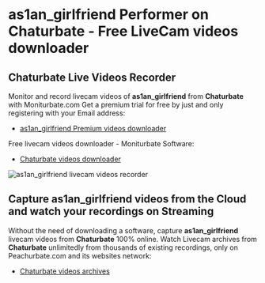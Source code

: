 # as1an_girlfriend Performer on Chaturbate - Free LiveCam videos downloader

## Chaturbate Live Videos Recorder

Monitor and record livecam videos of **as1an_girlfriend** from **Chaturbate** with Moniturbate.com
Get a premium trial for free by just and only registering with your Email address:
* [as1an_girlfriend Premium videos downloader](https://moniturbate.com/request-demo-licence-key.html)

Free livecam videos downloader - Moniturbate Software:
* [Chaturbate videos downloader](https://moniturbate.com/moniturbate-download-software.html)

![as1an_girlfriend livecam videos recorder](https://peachurnet.com/templates/moniturbate-software.png)


## Capture as1an_girlfriend videos from the Cloud and watch your recordings on Streaming

Without the need of downloading a software, capture **as1an_girlfriend** livecam videos from **Chaturbate** 100% online.
Watch Livecam archives from **Chaturbate** unlimitedly from thousands of existing recordings, only on Peachurbate.com and its websites network:
* [Chaturbate videos archives](https://peachurnet.com/)